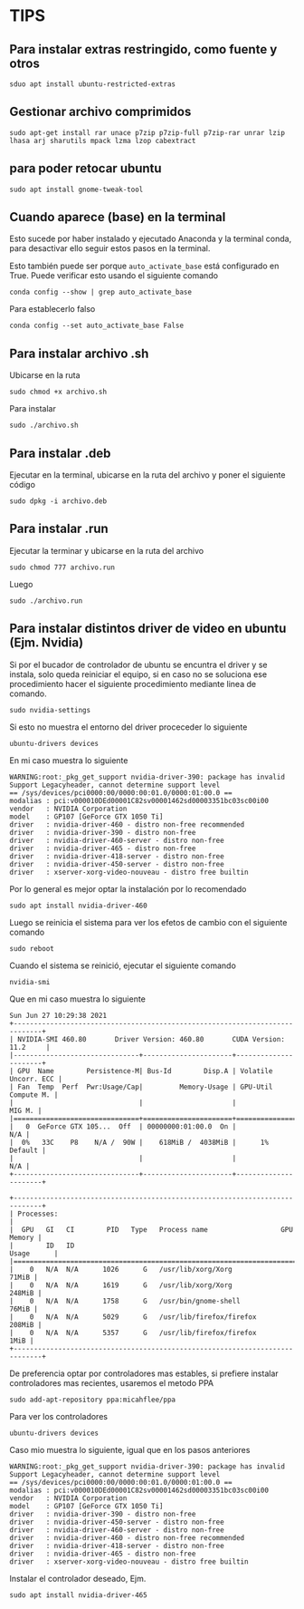 # TIPS
## Para instalar extras restringido, como fuente y otros
```sduo apt install ubuntu-restricted-extras```
## Gestionar archivo comprimidos
```sudo apt-get install rar unace p7zip p7zip-full p7zip-rar unrar lzip lhasa arj sharutils mpack lzma lzop cabextract```
## para poder retocar ubuntu
```sudo apt install gnome-tweak-tool```
## Cuando aparece (base) en la terminal
Esto sucede por haber instalado y ejecutado Anaconda y la terminal conda, para desactivar ello seguir estos pasos en la terminal.

Esto también puede ser porque ```auto_activate_base``` está configurado en True. Puede verificar esto usando el siguiente comando

```conda config --show | grep auto_activate_base```

Para establecerlo falso

```conda config --set auto_activate_base False```
## Para instalar archivo .sh
Ubicarse en la ruta

```sudo chmod +x archivo.sh```

Para instalar

```sudo ./archivo.sh```
## Para instalar .deb
Ejecutar en la terminal, ubicarse en la ruta del archivo y poner el siguiente código

```sudo dpkg -i archivo.deb```
## Para instalar .run
Ejecutar la terminar y ubicarse en la ruta del archivo

```sudo chmod 777 archivo.run```

Luego

```sudo ./archivo.run```

## Para instalar distintos driver de video en ubuntu (Ejm. Nvidia)
Si por el bucador de controlador de ubuntu se encuntra el driver y se instala, solo queda reiniciar el equipo, si en caso no se soluciona ese procedimiento hacer el siguiente procedimiento mediante linea de comando.

```sudo nvidia-settings```

Si esto no muestra el entorno del driver proceceder lo siguiente

```ubuntu-drivers devices```

En mi caso muestra lo siguiente

```
WARNING:root:_pkg_get_support nvidia-driver-390: package has invalid Support Legacyheader, cannot determine support level
== /sys/devices/pci0000:00/0000:00:01.0/0000:01:00.0 ==
modalias : pci:v000010DEd00001C82sv00001462sd00003351bc03sc00i00
vendor   : NVIDIA Corporation
model    : GP107 [GeForce GTX 1050 Ti]
driver   : nvidia-driver-460 - distro non-free recommended
driver   : nvidia-driver-390 - distro non-free
driver   : nvidia-driver-460-server - distro non-free
driver   : nvidia-driver-465 - distro non-free
driver   : nvidia-driver-418-server - distro non-free
driver   : nvidia-driver-450-server - distro non-free
driver   : xserver-xorg-video-nouveau - distro free builtin
```

Por lo general es mejor optar la instalación por lo recomendado

```sudo apt install nvidia-driver-460```

Luego se reinicia el sistema para ver los efetos de cambio con el siguiente comando

```sudo reboot```

Cuando el sistema se reinició, ejecutar el siguiente comando

```nvidia-smi```

Que en mi caso muestra lo siguiente

```
Sun Jun 27 10:29:38 2021       
+-----------------------------------------------------------------------------+
| NVIDIA-SMI 460.80       Driver Version: 460.80       CUDA Version: 11.2     |
|-------------------------------+----------------------+----------------------+
| GPU  Name        Persistence-M| Bus-Id        Disp.A | Volatile Uncorr. ECC |
| Fan  Temp  Perf  Pwr:Usage/Cap|         Memory-Usage | GPU-Util  Compute M. |
|                               |                      |               MIG M. |
|===============================+======================+======================|
|   0  GeForce GTX 105...  Off  | 00000000:01:00.0  On |                  N/A |
|  0%   33C    P8    N/A /  90W |    618MiB /  4038MiB |      1%      Default |
|                               |                      |                  N/A |
+-------------------------------+----------------------+----------------------+
                                                                               
+-----------------------------------------------------------------------------+
| Processes:                                                                  |
|  GPU   GI   CI        PID   Type   Process name                  GPU Memory |
|        ID   ID                                                   Usage      |
|=============================================================================|
|    0   N/A  N/A      1026      G   /usr/lib/xorg/Xorg                 71MiB |
|    0   N/A  N/A      1619      G   /usr/lib/xorg/Xorg                248MiB |
|    0   N/A  N/A      1758      G   /usr/bin/gnome-shell               76MiB |
|    0   N/A  N/A      5029      G   /usr/lib/firefox/firefox          208MiB |
|    0   N/A  N/A      5357      G   /usr/lib/firefox/firefox            1MiB |
+-----------------------------------------------------------------------------+
```

De preferencia optar por controladores mas estables, si prefiere instalar controladores mas recientes, usaremos el metodo PPA

```sudo add-apt-repository ppa:micahflee/ppa```

Para ver los controladores

```ubuntu-drivers devices```

Caso mio muestra lo siguiente, igual que en los pasos anteriores

```
WARNING:root:_pkg_get_support nvidia-driver-390: package has invalid Support Legacyheader, cannot determine support level
== /sys/devices/pci0000:00/0000:00:01.0/0000:01:00.0 ==
modalias : pci:v000010DEd00001C82sv00001462sd00003351bc03sc00i00
vendor   : NVIDIA Corporation
model    : GP107 [GeForce GTX 1050 Ti]
driver   : nvidia-driver-390 - distro non-free
driver   : nvidia-driver-450-server - distro non-free
driver   : nvidia-driver-460-server - distro non-free
driver   : nvidia-driver-460 - distro non-free recommended
driver   : nvidia-driver-418-server - distro non-free
driver   : nvidia-driver-465 - distro non-free
driver   : xserver-xorg-video-nouveau - distro free builtin
```

Instalar el controlador deseado, Ejm.

```sudo apt install nvidia-driver-465```
